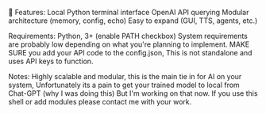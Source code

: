 🔧 Features:
Local Python terminal interface
OpenAI API querying
Modular architecture (memory, config, echo)
Easy to expand (GUI, TTS, agents, etc.)

Requirements:
Python, 3+ (enable PATH checkbox)
System requirements are probably low depending on what you're planning to implement.
MAKE SURE you add your API code to the config.json, This is not standalone and uses API keys to function.

Notes:
Highly scalable and modular, this is the main tie in for AI on your system,
Unfortunately its a pain to get your trained model to local from Chat-GPT
(why I was doing this) But I'm working on that now.
If you use this shell or add modules please contact me with your work.
